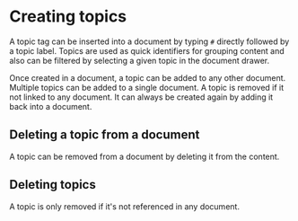 # Creating topics

A topic tag can be inserted into a document by typing `#` directly followed by a topic label. Topics are used as quick identifiers for grouping content and also can be filtered by selecting a given topic in the document drawer.

Once created in a document, a topic can be added to any other document. Multiple topics can be added to a single document. A topic is removed if it not linked to any document. It can always be created again by adding it back into a document.

## Deleting a topic from a document

A topic can be removed from a document by deleting it from the content.

## Deleting topics

A topic is only removed if it's not referenced in any document.
